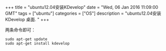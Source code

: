 +++ 
title = "ubuntu12.04安装KDevelop" 
date = "Wed, 06 Jan 2016 11:09:00 GMT" 
tags = ["ubuntu"] 
categories = ["OS"]
description = "ubuntu12.04安装KDevelop 桌面. " 
+++ 

两条命令即可：

```
sudo apt-get update
sudo apt-get install kdevelop
```

